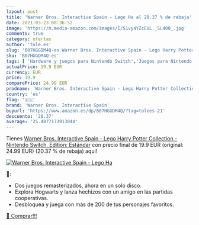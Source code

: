 ```yaml
---
layout: post
title: 'Warner Bros. Interactive Spain - Lego Ha al 20.37 % de rebaja'
date: 2021-03-23 08:36:52
image: 'https://m.media-amazon.com/images/I/51vy4YZcEVL._SL400_.jpg'
comments: true
category: ofertas
author: 'tole.es'
slug: 'B07HGGDM4Q-es Warner Bros. Interactive Spain - Lego Harry Potter...'
sku: 'B07HGGDM4Q-es'
tags: [ 'Hardware y juegos para Nintendo Switch','Juegos para Nintendo Switch','Videojuegos','nintendo','warner bros. interactive spain', ]
actualPrice: 19.9 EUR
currency: EUR
price: 19.9
comparePrice: 24.99 EUR
prodname: 'Warner Bros. Interactive Spain - Lego Harry Potter Collection - Nintendo Switch. Edition: Estándar'
country: 'es'
flag: '🇪🇸'
brand: 'Warner Bros. Interactive Spain'
buyurl: 'https://www.amazon.es/dp/B07HGGDM4Q/?tag=tolees-21'
descuento: '20.37'
average: '25.4877173913044'
---
```


Tienes [Warner Bros. Interactive Spain - Lego Harry Potter Collection - Nintendo Switch. Edition: Estándar](https://www.amazon.es/dp/B07HGGDM4Q/?tag=tolees-21) con precio final de  19.9 EUR (original: 24.99 EUR) (20.37 %  de rebaja) aqui!

[![Warner Bros. Interactive Spain - Lego Ha](https://m.media-amazon.com/images/I/51vy4YZcEVL._SL400_.jpg)](https://www.amazon.es/dp/B07HGGDM4Q/?tag=tolees-21)

🔎:

- Dos juegos remasterizados, ahora en un solo disco.
- Explora Hogwarts y lanza hechizos con un amigo en las partidas cooperativas.
- Desbloquea y juega con más de 200 de tus personajes favoritos.

[🛒 Comprar!!!](https://www.amazon.es/dp/B07HGGDM4Q/?tag=tolees-21)
